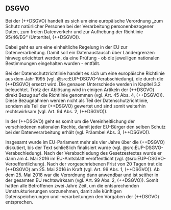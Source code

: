 ## DSGVO

Bei der (++DSGVO) handelt es sich um eine europäische Verordnung „zum Schutz natürlicher Personen bei der Verarbeitung personenbezogener Daten, zum freien Datenverkehr und zur Aufhebung der Richtlinie 95/46/EG“ (Untertitel, (++DSGVO)).

Dabei geht es um eine einheitliche Regelung in der EU zur Datenverarbeitung. Damit soll ein Datenaustausch über Ländergrenzen hinweg erleichtert werden, da eine Prüfung - ob die jeweiligen nationalen Bestimmungen eingehalten wurden - entfällt.

Bei der Datenschutzrichtlinie handelt es sich um eine europäische Richtlinie aus dem Jahr 1995 (vgl. @src:EUP-DSGVO-Verabschiedung), die durch die (++DSGVO) ersetzt wird. Die genauen Unterschiede werden in Kapitel 3.2 beleuchtet. Trotz der Ablösung wird in einigen Artikeln der (++DSGVO) direkt Bezug auf die Richtlinie genommen (vgl. Art. 45 Abs. 4, (++DSGVO)). Diese Bezugnahmen werden nicht als Teil der Datenschutzrichtlinie, sondern als Teil der (++DSGVO) gewertet und sind somit weiterhin rechtswirksam (vgl. Art. 94 Abs. 2, (++DSGVO)).

In der (++DSGVO) geht es somit um die Vereinheitlichung der verschiedenen nationalen Rechte, damit jeder EU-Bürger den selben Schutz bei der Datenverarbeitung erhält (vgl. Präambel Abs. 3, (++DSGVO)).

Insgesamt wurde im EU-Parlament mehr als vier Jahre über die (++DSGVO) diskutiert, bis der Text schließlich finalisiert wurde (vgl. @src:EUP-DSGVO-Verabschiedung). Nach der Verabschiedung des Gesetzestextes wurde er dann am 4. Mai 2016 im EU-Amtsblatt veröffentlicht (vgl. @src:EUP-DSGVO-Veroeffentlichung). Nach der vorgeschriebenen Frist von 20 Tagen trat die (++DSGVO) am 25. Mai 2016 in Kraft (vgl. Art. 99 Abs. 1, (++DSGVO)). Ab dem 25. Mai 2018 war die Verordnung dann anwendbar und ist seither in der gesamten EU rechtswirksam (vgl. Art. 99 Abs. 2, (++DSGVO)). Somit hatten alle Betroffenen zwei Jahre Zeit, um die entsprechenden Umstrukturierungen vorzunehmen, damit alle künftigen Datenspeicherungen und -verarbeitungen den Vorgaben der (++DSGVO) entsprechen.
